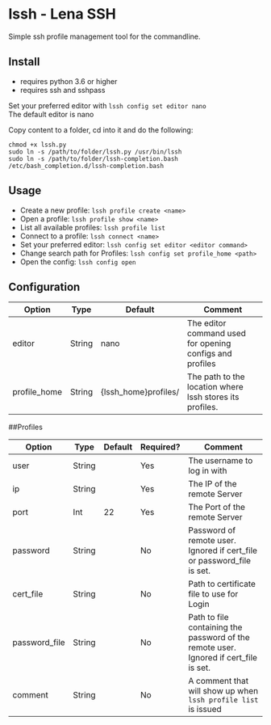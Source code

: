 # lssh - Lena SSH

Simple ssh profile management tool for the commandline.

## Install

* requires python 3.6 or higher
* requires ssh and sshpass

Set your preferred editor with
``lssh config set editor nano``  
The default editor is nano

Copy content to a folder, cd into it and do the following:
```
chmod +x lssh.py
sudo ln -s /path/to/folder/lssh.py /usr/bin/lssh
sudo ln -s /path/to/folder/lssh-completion.bash /etc/bash_completion.d/lssh-completion.bash
```

## Usage

* Create a new profile:
``lssh profile create <name>``
* Open a profile:
``lssh profile show <name>``
* List all available profiles:
``lssh profile list``
* Connect to a profile:
``lssh connect <name>``
* Set your preferred editor:
``lssh config set editor <editor command>``
* Change search path for Profiles:
``lssh config set profile_home <path>``
* Open the config:
``lssh config open``

## Configuration

| Option       | Type   | Default              |  Comment |
|--------------|--------|----------------------|---|
| editor       | String | nano                 |  The editor command used for opening configs and profiles |
| profile_home | String | {lssh_home}profiles/ |  The path to the location where lssh stores its profiles. |

##Profiles

| Option        | Type   | Default | Required? | Comment                                                                               |
|---------------|--------|---------|-----------|---------------------------------------------------------------------------------------|
| user          | String |         | Yes       | The username to log in with                                                           |
| ip            | String |         | Yes       | The IP of the remote Server                                                           |
| port          | Int    | 22      | Yes       | The Port of the remote Server                                                         |
| password      | String |         | No        | Password of remote user. Ignored if cert_file or password_file is set.                |
| cert_file     | String |         | No        | Path to certificate file to use for Login                                             |
| password_file | String |         | No        | Path to file containing the password of the remote user. Ignored if cert_file is set. |
| comment       | String |         | No        | A comment that will show up when ``lssh profile list`` is issued                      |